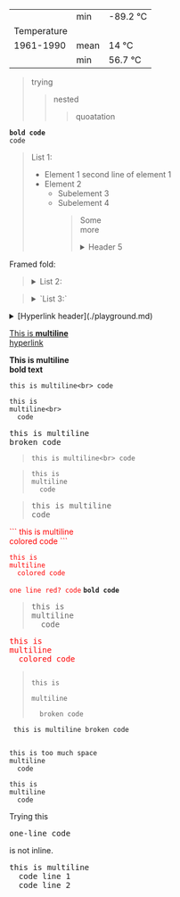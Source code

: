 


|             |       |          |
|-------------|-------|----------|
|             | min   | -89.2 °C |
| Temperature |       |          |
| 1961-1990   | mean  | 14 °C    |
|             | min   | 56.7 °C  |


> trying
> > nested
> > > quoatation

**`bold code`**<br>
`code`

> List 1:
> - Element 1
>   second line of element 1
> - Element 2
>   - Subelement 3
>   - Subelement 4
>     > Some<br>
>     > more
>     > <details><summary>Header 5</summary>
>     >
>     > - Subelem 6
>     > - Subelem 7
>     > </details>

Framed fold:

> <details><summary> List 2: </summary>
>
> - Element 1<br>
>   second line of element 1
> - Element 2
>   - Subelement 3
>   - Subelement 4
>     > Some<br>
>     > more
>     > <details><summary>Header 5</summary>
>     > 
>     > - Subelem 6
>     > - Subelem 7
>     > </details>
> </details>


> <details><summary> `List 3:` </summary>
>
> - Element 1
>   second line of element 1
> - Element 2<ul>
>   <li>Subelement 3</li>
>   <li>Subelement 4
>     >
>     > Some<br>
>     > more
>     > <details><summary>Header 5</summary>
>     >
>     > - Subelem 6
>     > - Subelem 7
>     > </details></li>
>   </ul>
> </details>


<details>
<summary> [Hyperlink header](./playground.md) </summary>

- [Hyperlink 1](../../test/test_md.ml#L19)
- [Hyperlink 2](../../test/test_md.ml#L23)
- [Hyperlink 3](../../test/test_md.ml#L8)
- [Hyperlink 4](../../test/test_md.expected#L23)
</details>

[This is
**multiline**<br>
hyperlink](../../test/test_md.expected#L23)

**This is
multiline<br>
bold text**

`this is
multiline<br>
  code`

```
this is
multiline<br>
  code
```

<span style="font-family: monospace">this is
multiline<br>
  broken code</span>

> `this is
> multiline<br>
>   code`

> ```
> this is
> multiline
>   code
> ```

> <span style="font-family: monospace">this is
> multiline<br>
>   code</span>



<span style="color: red">
```
this is
multiline<br>
  colored code
```
</span>


<span style="color: red">

```
this is
multiline
  colored code
```

</span>

<span style="color: red">`one line red? code`</span>
**`bold code`**

> <pre>
> this is
> multiline
>   code
> </pre>

<pre><span style="color: red">this is
multiline
  colored code
</span></pre>

> <code>
> this is<br>
> multiline<br>
>   broken code
> </code>

<code><pre>
this is
multiline
  broken code
</pre></code>

<pre><code>
this is too much space
multiline
  code
</code></pre>

<pre><code>this is
multiline
  code
</code></pre>

Trying this <pre>one-line code</pre> is not inline.

<span style="font-family: monospace">this is
multiline<br>
&nbsp;&nbsp;code line 1<br>
&nbsp; code line 2</span>
